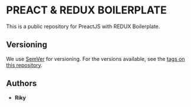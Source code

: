 # PREACT & REDUX BOILERPLATE

This is a public repository for PreactJS with REDUX Boilerplate.

## Versioning

We use [SemVer](http://semver.org/) for versioning. For the versions available, see the [tags on this repository](https://github.com/your/project/tags). 

## Authors

* **Riky**
